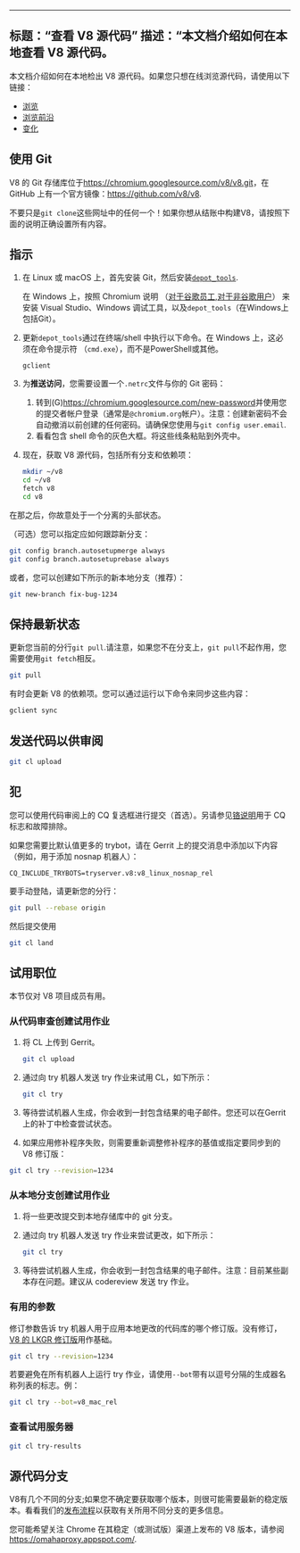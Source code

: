 ***

## 标题：“查看 V8 源代码”&#xA;描述：“本文档介绍如何在本地查看 V8 源代码。

本文档介绍如何在本地检出 V8 源代码。如果您只想在线浏览源代码，请使用以下链接：

*   [浏览](https://chromium.googlesource.com/v8/v8/)
*   [浏览前沿](https://chromium.googlesource.com/v8/v8/+/master)
*   [变化](https://chromium.googlesource.com/v8/v8/+log/master)

## 使用 Git

V8 的 Git 存储库位于<https://chromium.googlesource.com/v8/v8.git>，在 GitHub 上有一个官方镜像：<https://github.com/v8/v8>.

不要只是`git clone`这些网址中的任何一个！如果你想从结账中构建V8，请按照下面的说明正确设置所有内容。

## 指示

1.  在 Linux 或 macOS 上，首先安装 Git，然后安装[`depot_tools`](https://commondatastorage.googleapis.com/chrome-infra-docs/flat/depot_tools/docs/html/depot_tools_tutorial.html#\_setting_up).

    在 Windows 上，按照 Chromium 说明 （[对于谷歌员工](https://goto.google.com/building-chrome-win),[对于非谷歌用户](https://chromium.googlesource.com/chromium/src/+/master/docs/windows_build_instructions.md#Setting-up-Windows)） 来安装 Visual Studio、Windows 调试工具，以及`depot_tools`（在Windows上包括Git）。

2.  更新`depot_tools`通过在终端/shell 中执行以下命令。在 Windows 上，这必须在命令提示符 （`cmd.exe`），而不是PowerShell或其他。

        gclient

3.  为**推送访问**，您需要设置一个`.netrc`文件与你的 Git 密码：

    1.  转到(G)<https://chromium.googlesource.com/new-password>并使用您的提交者帐户登录（通常是`@chromium.org`帐户）。注意：创建新密码不会自动撤消以前创建的任何密码。请确保您使用与`git config user.email`.
    2.  看看包含 shell 命令的灰色大框。将这些线条粘贴到外壳中。

4.  现在，获取 V8 源代码，包括所有分支和依赖项：

    ```bash
    mkdir ~/v8
    cd ~/v8
    fetch v8
    cd v8
    ```

在那之后，你故意处于一个分离的头部状态。

（可选）您可以指定应如何跟踪新分支：

```bash
git config branch.autosetupmerge always
git config branch.autosetuprebase always
```

或者，您可以创建如下所示的新本地分支（推荐）：

```bash
git new-branch fix-bug-1234
```

## 保持最新状态

更新您当前的分行`git pull`.请注意，如果您不在分支上，`git pull`不起作用，您需要使用`git fetch`相反。

```bash
git pull
```

有时会更新 V8 的依赖项。您可以通过运行以下命令来同步这些内容：

```bash
gclient sync
```

## 发送代码以供审阅

```bash
git cl upload
```

## 犯

您可以使用代码审阅上的 CQ 复选框进行提交（首选）。另请参见[铬说明](https://chromium.googlesource.com/chromium/src/+/master/docs/infra/cq.md)用于 CQ 标志和故障排除。

如果您需要比默认值更多的 trybot，请在 Gerrit 上的提交消息中添加以下内容（例如，用于添加 nosnap 机器人）：

    CQ_INCLUDE_TRYBOTS=tryserver.v8:v8_linux_nosnap_rel

要手动登陆，请更新您的分行：

```bash
git pull --rebase origin
```

然后提交使用

```bash
git cl land
```

## 试用职位

本节仅对 V8 项目成员有用。

### 从代码审查创建试用作业

1.  将 CL 上传到 Gerrit。

    ```bash
    git cl upload
    ```

2.  通过向 try 机器人发送 try 作业来试用 CL，如下所示：

    ```bash
    git cl try
    ```

3.  等待尝试机器人生成，你会收到一封包含结果的电子邮件。您还可以在Gerrit上的补丁中检查尝试状态。

4.  如果应用修补程序失败，则需要重新调整修补程序的基值或指定要同步到的 V8 修订版：

```bash
git cl try --revision=1234
```

### 从本地分支创建试用作业

1.  将一些更改提交到本地存储库中的 git 分支。

2.  通过向 try 机器人发送 try 作业来尝试更改，如下所示：

    ```bash
    git cl try
    ```

3.  等待尝试机器人生成，你会收到一封包含结果的电子邮件。注意：目前某些副本存在问题。建议从 codereview 发送 try 作业。

### 有用的参数

修订参数告诉 try 机器人用于应用本地更改的代码库的哪个修订版。没有修订，[V8 的 LKGR 修订版](https://v8-status.appspot.com/lkgr)用作基础。

```bash
git cl try --revision=1234
```

若要避免在所有机器人上运行 try 作业，请使用`--bot`带有以逗号分隔的生成器名称列表的标志。例：

```bash
git cl try --bot=v8_mac_rel
```

### 查看试用服务器

```bash
git cl try-results
```

## 源代码分支

V8有几个不同的分支;如果您不确定要获取哪个版本，则很可能需要最新的稳定版本。看看我们的[发布流程](/docs/release-process)以获取有关所用不同分支的更多信息。

您可能希望关注 Chrome 在其稳定（或测试版）渠道上发布的 V8 版本，请参阅<https://omahaproxy.appspot.com/>.
